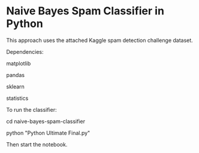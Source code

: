# Naive Bayes Spam Classifier in Python

This approach uses the attached Kaggle spam detection challenge dataset.

Dependencies:

matplotlib

pandas

sklearn

statistics

To run the classifier:

cd naive-bayes-spam-classifier

python "Python Ultimate Final.py"

Then start the notebook.
